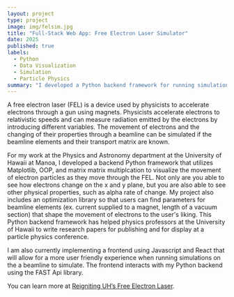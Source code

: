 ```yaml
---
layout: project
type: project
image: img/felsim.jpg
title: "Full-Stack Web App: Free Electron Laser Simulator"
date: 2025
published: true
labels:
  - Python
  - Data Visualization
  - Simulation
  - Particle Physics
summary: "I developed a Python backend framework for running simulations and optimizations on free electron lasers, as well as a React frontend to interact with the simulation."
---
```



A free electron laser (FEL) is a device used by physicists to accelerate electrons through a gun using magnets. Physicists accelerate electrons to relativistic speeds and can measure radiation emitted by the electrons by introducing different variables. The movement of electrons and the changing of their properties through a beamline can be simulated if the beamline elements and their transport matrix are known. 

For my work at the Physics and Astronomy department at the University of Hawaii at Manoa, I developed a backend Python framework that utilizes Matplotlib, OOP, and matrix matrix multiplcation to visualize the movement of electron particles as they move through the FEL. Not only are you able to see how electrons change on the x and y plane, but you are also able to see other physical properties, such as alpha rate of change. My project also includes an optimization library so that users can find parameters for beamline elements (ex. current supplied to a magnet, length of a vacuum section) that shape the movement of electrons to the user's liking. This Python backend framework has helped physics professors at the University of Hawaii to write research papers for publishing and for display at a particle physics conference.

I am also currently implementing a frontend using Javascript and React that will allow for a more user friendly experience when running simulations on the a beamline to simulate. The frontend interacts with my Python backend using the FAST Api library.

You can learn more at [Reigniting UH’s Free Electron Laser](https://research.hawaii.edu/noelo/reigniting-uhs-free-electron-laser/).
